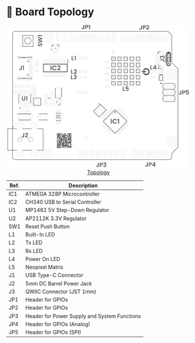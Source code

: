 # 📃 Board Topology

<div align="center">
<div align="center"><a href="../resources/unit_topology_v_0_0_1_ue0081_Jun R3.png"><img src="../resources/unit_topology_v_0_0_1_ue0081_Jun R3.png" style="max-width: 500px; height: auto;" alt="Topology"><br/> Topology</a></div>

| Ref.  | Description                                                                 |
|-------|-----------------------------------------------------------------------------|
| IC1   | ATMEGA 328P Microcontroller                                                 |
| IC2   | CH340 USB to Serial Controller                                              |
| U1    | MP1482 5V Step-Down Regulator                                               |
| U2    | AP2112K 3.3V Regulator                                                      |
| SW1   | Reset Push Button                                                           |
| L1    | Built-In LED                                                                |
| L2    | Tx LED                                                                      |
| L3    | Rx LED                                                                      |
| L4    | Power On LED                                                                |
| L5    | Neopixel Matrix                                                             |
| J1    | USB Type-C Connector                                                        |
| J2    | 5mm DC Barrel Power Jack                                                    |
| J3    | QWIIC Connector (JST 1mm)                                                   |
| JP1   | Header for GPIOs                                                            |
| JP2   | Header for GPIOs                                                            |
| JP3   | Header for Power Supply and System Functions                                |
| JP4   | Header for GPIOs (Analog)                                                   |
| JP5   | Header for GPIOs (SPI)                                                      |
</div>